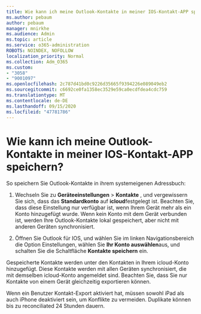 ```yaml
---
title: Wie kann ich meine Outlook-Kontakte in meiner IOS-Kontakt-APP speichern?
ms.author: pebaum
author: pebaum
manager: mnirkhe
ms.audience: Admin
ms.topic: article
ms.service: o365-administration
ROBOTS: NOINDEX, NOFOLLOW
localization_priority: Normal
ms.collection: Adm_O365
ms.custom:
- "3058"
- "9001097"
ms.openlocfilehash: 2c787d41bd0c9226d35665f9394226e089049eb2
ms.sourcegitcommit: c6692ce0fa1358ec3529e59ca0ecdfdea4cdc759
ms.translationtype: MT
ms.contentlocale: de-DE
ms.lasthandoff: 09/15/2020
ms.locfileid: "47781786"
---
```

# <a name="how-do-i-save-my-outlook-contacts-to-my-ios-contacts-app"></a>Wie kann ich meine Outlook-Kontakte in meiner IOS-Kontakt-APP speichern?

So speichern Sie Outlook-Kontakte in ihrem systemeigenen Adressbuch:
 
1. Wechseln Sie zu **Geräteeinstellungen**  >  **Kontakte** , und vergewissern Sie sich, dass das **Standardkonto** auf **icloud**festgelegt ist. Beachten Sie, dass diese Einstellung nur verfügbar ist, wenn Ihrem Gerät mehr als ein Konto hinzugefügt wurde. Wenn kein Konto mit dem Gerät verbunden ist, werden Ihre Outlook-Kontakte lokal gespeichert, aber nicht mit anderen Geräten synchronisiert.
 
2. Öffnen Sie Outlook für IOS, und wählen Sie im linken Navigationsbereich die Option Einstellungen, wählen Sie **Ihr Konto auswählen**aus, und schalten Sie die Schaltfläche **Kontakte speichern** ein.
 
Gespeicherte Kontakte werden unter den Kontakten in Ihrem icloud-Konto hinzugefügt. Diese Kontakte werden mit allen Geräten synchronisiert, die mit demselben icloud-Konto angemeldet sind. Beachten Sie, dass Sie nur Kontakte von einem Gerät gleichzeitig exportieren können.
 
Wenn ein Benutzer Kontakt-Export aktiviert hat, müssen sowohl iPad als auch iPhone deaktiviert sein, um Konflikte zu vermeiden. Duplikate können bis zu reconciliated 24 Stunden dauern.